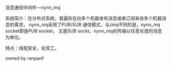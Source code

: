 ﻿消息通信中间件—nynn_mq

系统简介：在分布式系统，普遍存在向多个机器发布消息或者订阅来自多个机器消息的需求，
nynn_mq采用了PUB/SUB 通信模式，与zmq不同的是，nynn_mq socket即是PUB socket，
又是SUB sockt。nynn_mq的传输以任意长度的消息为单位。

特点：线程安全，全双工。

owned by ranpanf